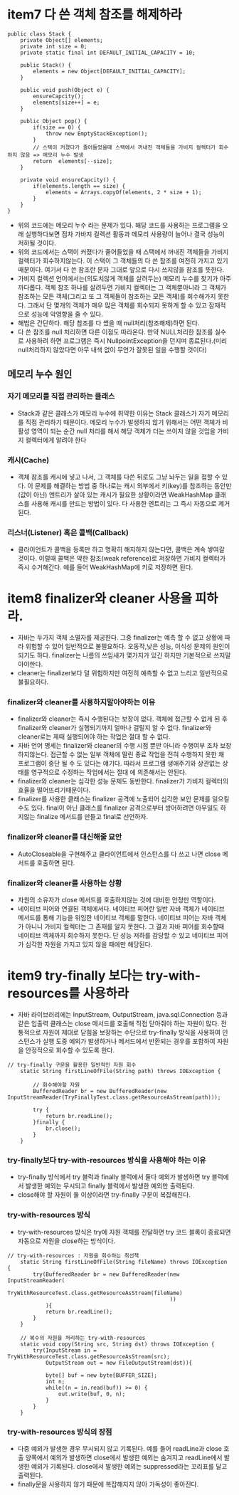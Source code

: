 # item7 다 쓴 객체 참조를 해제하라

```
public class Stack {
	private Object[] elements;
	private int size = 0;
	private static final int DEFAULT_INITIAL_CAPACITY = 10;
	
	public Stack() {
		elements = new Object[DEFAULT_INITIAL_CAPACITY];
	}
	
	public void push(Object e) {
		ensureCapcity();
		elements[size++] = e;
	}
	
	public Object pop() {
		if(size == 0) {
			throw new EmptyStackException();
		}
		// 스택이 커졌다가 줄어들었을때 스택에서 꺼내진 객체들을 가비지 컬렉터가 회수하지 않음 => 메모리 누수 발생
		return  elements[--size];	
	}
	
	private void ensureCapcity() {
		if(elements.length == size) {
			elements = Arrays.copyOf(elements, 2 * size + 1);
		}
	}
}
```
- 위의 코드에는 메모리 누수 라는 문제가 있다. 해당 코드를 사용하는 프로그램을 오래 실행하다보면 점차 가바지 컬렉션 활동과 메모리 사용량이 늘어나 결국 성능이 저하될 것이다.
- 위의 코드에서는 스택이 커졌다가 줄어들었을 때 스택에서 꺼내진 객체들을 가비지 컬렉터가 회수하지않는다. 이 스택이 그 객체들의 다 쓴 참조를 여전히 가지고 있기때문이다. 여기서 다 쓴 참조란 문자 그대로 앞으로 다시 쓰지않을 참조를 뜻한다.
- 가비지 컬렉션 언어에서는(의도치않게 객체를 살려두는) 메모리 누수를 찾기가 아주 까다롭다. 객체 참조 하나를 살려두면 가비지 컬렉터는 그 객체뿐아니라 그 객체가 참조하는 모든 객체(그리고 또 그 객체들이 참조하는 모든 객체)를 회수해가지 못한다. 그래서 단 몇개의 객체가 매우 많은 객체를 회수되지 못하게 할 수 있고 잠재적으로 성능에 악영향을 줄 수 있다.
- 해법은 간단하다. 해당 참조를 다 썼을 때 null처리(참조해제)하면 된다.
- 다 쓴 참조를 null 처리하면 다른 이점도 따라온다. 만약 NULL처리한 참조를 실수로 사용하려 하면 프로그램은 즉시 NullpointException을 던지며 종료된다.(미리 null처리하지 않았다면 아무 내색 없이 무언가 잘못된 일을 수행할 것이다)

## 메모리 누수 원인
### 자기 메모리를 직접 관리하는 클래스
- Stack과 같은 클래스가 메모리 누수에 취약한 이유는 Stack 클래스가 자기 메모리를 직접 관리하기 때문이다. 메모리 누수가 발생하지 않기 위해서는 어떤 객체가 비활성 영역이 되는 순간 null 처리를 해서 해당 객체가 더는 쓰이지 않을 것임을 가비지 컬렉터에게 알려야 한다

### 캐시(Cache)
- 객체 참조를 캐시에 넣고 나서, 그 객체를 다쓴 뒤로도 그냥 놔두는 일을 접할 수 있다. 이 문제를 해결하는 방법 중 하나로는 캐시 외부에서 키(key)를 참조하는 동안만(값이 아닌) 엔트리가 살아 있는 캐시가 필요한 상황이라면 WeakHashMap 클래스를 사용해 캐시를 만드는 방법이 있다. 다 사용한 엔트리는 그 즉시 자동으로 제거된다.

### 리스너(Listener) 혹은 콜백(Callback)
- 클라이언트가 콜백을 등록만 하고 명확히 해지하지 않는다면, 콜백은 계속 쌓여갈 것이다. 이럴때 콜백은 약한 참조(weak reference)로 저장하면 가비지 컬렉터가 즉시 수거해간다. 예를 들어 WeakHashMap에 키로 저장하면 된다.

# item8 finalizer와 cleaner 사용을 피하라.
- 자바는 두가지 객체 소멸자를 제공한다. 그중 finalizer는 예측 할 수 없고 상황에 따라 위험할 수 있어 일반적으로 불필요하다. 오동작,낮은 성능, 이식성 문제의 원인이 되기도 하다. finalizer는 나름의 쓰임새가 몇가지가 있긴 하지만 기본적으로 쓰지말아야한다.
- cleaner는 finalizer보다 덜 위험하지만 여전히 예측할 수 없고 느리고 일반적으로 불필요하다.

### finalizer와 cleaner를 사용하지말아야하는 이유
- finalizer와 cleaner는 즉시 수행된다는 보장이 없다. 객체에 접근할 수 없게 된 후 finalizer와 cleaner가 실행되기까지 얼마나 걸릴지 알 수 없다. finalizer와 cleaner로는 제때 실행되어야 하는 작업은 절대 할 수 없다.
- 자바 언어 명세는 finalizer와 cleaner의 수행 시점 뿐만 아니라 수행여부 조차 보장하지않는다. 접근할 수 없는 일부 객체에 딸린 종료 작업을 전혀 수행하지 못한 채 프로그램이 중단 될 수 도 있다는 얘기다. 따라서 프로그램 생애주기와 상관없는 상태를 영구적으로 수정하는 작업에서는 절대 에 의존해서는 안된다.
- finalizer와 cleaner는 심각한 성능 문제도 동반한다. finalizer가 가비지 컬렉터의 효율을 떨어뜨리기때문이다.
- finalizer를 사용한 클래스는 finalizer 공격에 노출되어 심각한 보안 문제를 일으킬 수도 있다. final이 아닌 클래스를 finalizer 공격으로부터 방어하려면 아무일도 하지않는 finalize 메서드를 만들고 final로 선언하자.

### finalizer와 cleaner를 대신해줄 묘안
- AutoCloseable을 구현해주고 클라이언트에서 인스턴스를 다 쓰고 나면 close 메서드를 호출하면 된다.

### finalizer와 cleaner를 사용하는 상황
- 자원의 소유자가 close 메서드를 호출하지않는 것에 대비한 안정만 역할이다.
- 네이티브 피어와 연결된 객체에서다. 네이티브 피어란 일반 자바 객체가 네이티브 메서드를 통해 기능을 위임한 네이티브 객체를 말한다. 네이티브 피어는 자바 객체가 아니니 가비지 컬렉터는 그 존재를 알지 못한다. 그 결과 자바 피어를 회수할때 네이티브 객체까지 회수하지 못한다. 단 성능 저하를 감당할 수 있고 네이티브 피어가 심각한 자원을 가지고 있지 않을 때에만 해당된다.

# item9 try-finally 보다는 try-with-resources를 사용하라
- 자바 라이브러리에는 InputStream, OutputStream, java.sql.Connection 등과 같은 입출력 클래스는 close 메서드를 호출해 직접 닫아줘야 하는 자원이 많다. 전통적으로 자원이 제대로 닫힘을 보장하는 수단으로 try-finally 방식을 사용하여 인스턴스가 실행 도중 예외가 발생하거나 메서드에서 반환되는 경우를 포함하여 자원을 안정적으로 회수할 수 있도록 한다.

```
// try-finally 구문을 활용한 일반적인 자원 회수
	static String firstLineOfFile(String path) throws IOException {
		
		// 회수해야할 자원
		BufferedReader br = new BufferedReader(new InputStreamReader(TryFinallyTest.class.getResourceAsStream(path)));
		
		try {
			return br.readLine();
		}finally {
			br.close();
		}
	}
```

### try-finally보다 try-with-resources 방식을 사용해야 하는 이유
- try-finally 방식에서 try 블럭과 finally 블럭에서 둘다 예외가 발생하면 try 블럭에서 발생한 예외는 무시되고 finally 블럭에서 발생한 예외만 출력된다.
- close해야 할 자원이 둘 이상이라면 try-finally 구문이 복잡해진다.

### try-with-resources 방식
- try-with-resources 방식은 try에 자원 객체를 전달하면 try 코드 블록이 종료되면 자동으로 자원을 close하는 방식이다.

```
// try-with-resources : 자원을 회수하는 최선책
	static String firstLineOfFile(String fileName) throws IOException {
		try(BufferedReader br = new BufferedReader(new InputStreamReader(
												   TryWithResourceTest.class.getResourceAsStream(fileName)
												   ))
			){
			return br.readLine();
		}
	}
	
	// 복수의 자원을 처리하는 try-with-resources
	static void copy(String src, String dst) throws IOException {
		try(InputStream in = TryWithResourceTest.class.getResourceAsStream(src);
			OutputStream out = new FileOutputStream(dst)){
			
			byte[] buf = new byte[BUFFER_SIZE];
			int n;
			while((n = in.read(buf)) >= 0) {
				out.write(buf, 0, n);
			}
		}
	}

```

### try-with-resources 방식의 장점
- 다중 예외가 발생한 경우 무시되지 않고 기록된다. 예를 들어 readLine과 close 호출 양쪽에서 예외가 발생하면 close에서 발생한 예외는 숨겨지고 readLine에서 발생한 예외가 기록된다. close에서 발생한 예외는 suppressed라는 꼬리표를 달고 출력된다.
- finally문을 사용하지 않기 때문에 복잡해지지 않아 가독성이 좋아진다.
